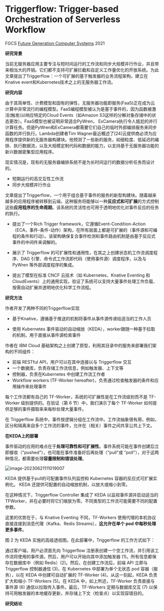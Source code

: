 # Triggerflow: Trigger-based Orchestration of Serverless Workflow

FGCS [Future Generation Computer Systems](https://dl.acm.org/journal/fgcs) 2021

**研究背景**

当前无服务器应用主要专注与短时间运行的工作流和同步大规模并行作业，并且带来相当大的开销。它们都不支持可扩展拦截和自定义工作量优化的开放系统。为此文章提出了Triggerflow：一个可扩展的基于触发器的业务流程架构，建立在Knative event和Kubernetes技术之上的无服务器工作流。



**研究内容**

由于其简单性、计费模型和固有的弹性，无服务器功能即服务(FaaS)正在成为云计算中非常流行的编程模型。FaaS编程模型被认为是基于事件的，因为函数被激活(触发)以响应特定的Cloud Events（如Amazon S3这样的分解对象存储中的状态更改）。FaaS模型也被证明非常适合PyWren， ExCamera执行令人尴尬的并行计算任务。但是PyWren和ExCamera都需要它们自己的临时外部编排服务来同步函数的并行执行。Lambda创建者Tim Wagner最近概述了[24]云提供商必须为应用程序提供新的无服务器构建块。他预测了一些新的服务，如细粒度、低延迟的编排、执行数据流，以及大规模定制代码和数据的能力，以支持基于无服务器功能的新兴数据密集型应用程序。

现实情况是，现有的无服务器编排系统不是为长时间运行的数据分析任务而设计的。

- 短期运行的高交互性工作流
- 同步大规模并行作业

文章提出了Triggerflow，一个用于组合基于事件的服务的新型构建块。随着越来越多的应用程序被转移到云端，这种服务将能够以一种**反应式和可扩展**的方式控制这些**应用程序的生命周期**。该系统的灵活性也可用于透明地优化对事件反应的任务的执行。

- 提出了一个Rich Trigger framework，它遵循Event-Condition-Action（ECA，事件-条件-动作）架构，在所有层面上都是可扩展的（事件源和可编程的条件和行动）。该架构确保复合事件检测和事件路由机制是由基于反应式事件的中间件来调解的。

- 展示了 Triggerflow 的可扩展性和通用性，在其之上创建状态机工作流调度程序、DAG 引擎、命令式工作流即代码（使用事件源）调度程序，以及与 PyWren 等外部调度程序的集成。
- 提出了模型在标准 CNCF 云技术（如 Kubernetes、Knative Eventing 和 CloudEvents）上的通用实现，验证了系统可以支持大量事件处理工作负载、按需自动扩展并透明地优化科学工作流程。



**研究方法**

作者开发了两种不同的Triggerflow实现

- 基于Knative，遵循基于推送的机制将事件从事件源传递给适当的工作人员

- 使用 Kubernetes 事件驱动的自动缩放（KEDA），worker跟随一种基于拉取的机制，用于直接从事件源检索事件

作者在 IBM Cloud 基础架构之上创建了原型，利用其目录中的服务来部署我们架构的不同组件：

- 前端 RESTful API，用户可以在其中连接以与 Triggerflow 交互
- 一个数据库，负责存储工作流信息，例如触发器、上下文等
- 控制器，负责在Kubernetes 中创建工作流工作者
- Workflow workers (TF-Worker hereafter)，负责通过检查触发器的条件和应用操作来处理事件

每个工作流都有自己的 TF-Worker，系统的可扩展性是在工作流级别而不是 TF-Worker 级别提供的。在验证（第 6 节）中，我们演示了每个 TF-Worker 如何提供足够的事件摄取率来每秒处理大量事件。

在 Triggerflow 系统中，事件按逻辑分组在工作流中。工作流抽象很有用，例如，区分和隔离来自多个工作流的事件，允许在（相关）事件之间共享公共上下文。



**在KEDA上的部署**

事件驱动的应用的难点在于**处理可靠性和可扩展性**。事件系统可能在事件创建后立即接收（"pushed"），也可能在事件准备好后再处理（"pull"或 "poll"），对于这两种情况，都需要处理**容量限制和错误处理**。

![image-20230621111019007](C:\Users\苏铄淼\AppData\Roaming\Typora\typora-user-images\image-20230621111019007.png)

KEDA 提供基于pull的可配置事件队列监控和 Kubernetes 容器的反应式可扩展实例化。 KEDA 还提供可配置的自动缩放机制，以放大或缩小到零。

在这种情况下，Triggerflow Controller 集成了 KEDA 以监视事件源并启动适当的 TFWorker，并在必要时将它们缩放为零。不同类型的工作流可能需要不同的配置参数。

这里的优势在于，与 Knative Eventing 不同，TF-Workers 使用代理的本机协议直接连接到消息代理（Kafka、Redis Streams），**这允许在单个 pod 中每秒处理更多事件**。

图 2 为 KEDA 实施的高级透视图。在此部署中，Triggerflow 的工作方式如下：

通过客户端，用户必须首先向 Triggerflow 注册表创建一个空工作流，并引用该工作流将使用的事件源。然后，用户可以开始向其中添加触发器 (1)。所有信息都保存在数据库中（例如 Redis）(2)。然后，在创建工作流后，前端 API 立即与 Triggerflow 控制器通信 (3)，在 Kubernetes 中部署为单个无状态 pod 容器（服务），以在 KEDA 中创建可自动扩展的 TF-Worker (4)。从这一刻起，KEDA 负责扩大和缩小 TF-Workers (5)。在 KEDA 中，如上所述，TF-Worker 负责直接与事件源 (6) 通信以拉取传入事件。最后，TF-Workers 定期与数据库交互 (7) 以保持可用触发器的本地缓存更新，并存储上下文（检查点）以实现容错目的。



**研究结论**


